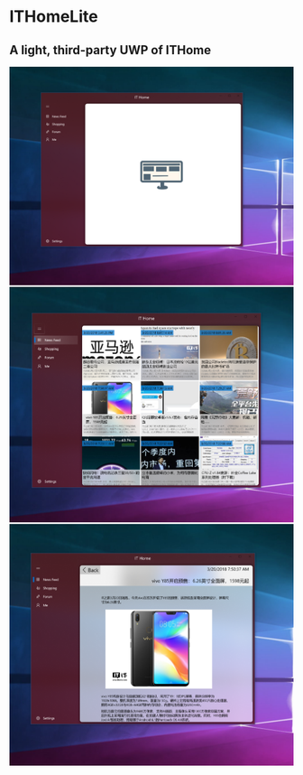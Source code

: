 # ITHomeLite
## A light, third-party UWP of ITHome

![Alt text](https://github.com/nerocui/ITHomeLite/blob/master/ss1.png)
![Alt text](https://github.com/nerocui/ITHomeLite/blob/master/ss2.png)
![Alt text](https://github.com/nerocui/ITHomeLite/blob/master/ss3.png)
